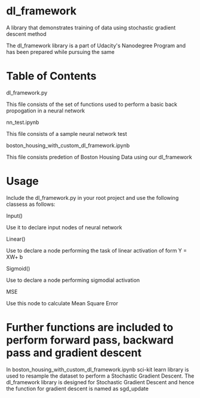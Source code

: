 # dl_framework

A library that demonstrates training of data using stochastic gradient descent method

The dl_framework library is a part of Udacity's Nanodegree Program and has been prepared while pursuing the same

# Table of Contents

dl_framework.py

This file consists of the set of functions used to perform a basic back propogation in a neural network

nn_test.ipynb

This file consists of a sample neural network test

boston_housing_with_custom_dl_framework.ipynb

This file consists predetion of Boston Housing Data using our dl_framework

# Usage

Include the dl_framework.py in your root project and use the following classess as follows:

Input()

Use it to declare input nodes of neural network

Linear()

Use to declare a node performing the task of linear activation of form Y = XW+ b

Sigmoid()

Use to declare a node performing sigmodial activation

MSE

Use this node to calculate Mean Square Error

# Further functions are included to perform forward pass, backward pass and gradient descent
In boston_housing_with_custom_dl_framework.ipynb  sci-kit learn library is used to resample the dataset to perform a Stochastic Gradient Descent. 
The dl_framework library is designed for Stochastic Gradient Descent and hence the function for gradient descent is named as sgd_update
